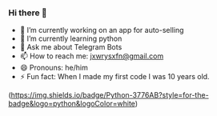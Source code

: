 ### Hi there 👋

<!--
**ashurffw/ashurffw** is a ✨ _special_ ✨ repository because its `README.md` (this file) appears on your GitHub profile.

Here are some ideas to get you started:

- 🔭 I’m currently working on ...
- 🌱 I’m currently learning ...
- 👯 I’m looking to collaborate on ...
- 🤔 I’m looking for help with ...
- 💬 Ask me about ...f
- 📫 How to reach me: ...
- 😄 Pronouns: he/him
- ⚡ Fun fact: When I made my first code I was 10 years old.

-->

- 🔭 I’m currently working on an app for auto-selling
- 🌱 I’m currently learning python
- 💬 Ask me about Telegram Bots 
- 📫 How to reach me: jxwrysxfn@gmail.com
- 😄 Pronouns: he/him
- ⚡ Fun fact: When I made my first code I was 10 years old.



(https://img.shields.io/badge/Python-3776AB?style=for-the-badge&logo=python&logoColor=white)
